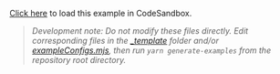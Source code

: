 [Click here](https://codesandbox.io/s/github/react-querybuilder/react-querybuilder/tree/main/examples/bulma) to load this example in CodeSandbox.

> _Development note: Do not modify these files directly. Edit corresponding files in the [\_template](../_template) folder and/or [exampleConfigs.mjs](../exampleConfigs.mjs), then run `yarn generate-examples` from the repository root directory._
